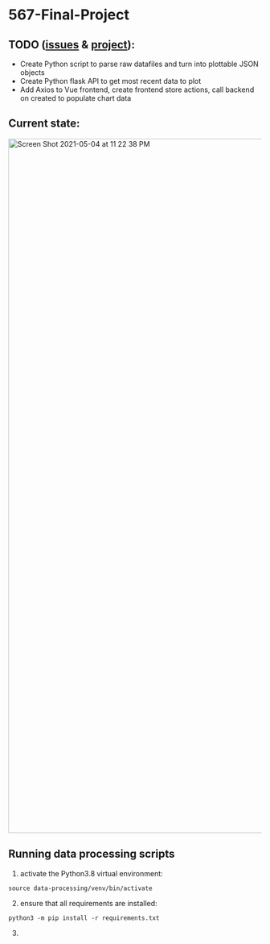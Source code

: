 # 567-Final-Project

## TODO ([issues](https://github.com/blakete/567-Final-Project/issues) & [project](https://github.com/blakete/567-Final-Project/projects/1)):
- Create Python script to parse raw datafiles and turn into plottable JSON objects
- Create Python flask API to get most recent data to plot
- Add Axios to Vue frontend, create frontend store actions, call backend on created to populate chart data

## Current state:
<img width="1378" alt="Screen Shot 2021-05-04 at 11 22 38 PM" src="https://user-images.githubusercontent.com/49415344/117093672-a2b87d80-ad2f-11eb-9194-1213ad0ff0e6.png">

## Running data processing scripts
1) activate the Python3.8 virtual environment:
```
source data-processing/venv/bin/activate 
```
2) ensure that all requirements are installed:
```
python3 -m pip install -r requirements.txt
```
3) 
